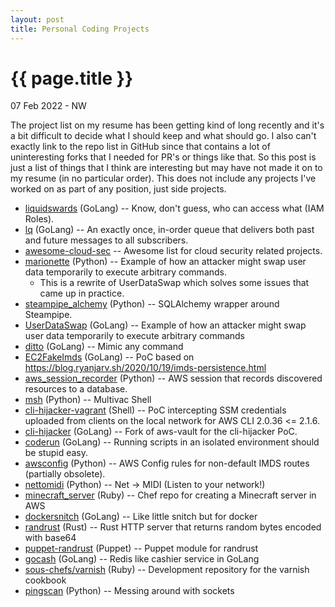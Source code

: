 ```yaml
---
layout: post
title: Personal Coding Projects
---
```


{{ page.title }}
================

<p class="meta">07 Feb 2022 - NW</p>

The project list on my resume has been getting kind of long recently and it's a bit difficult to decide
what I should keep and what should go. I also can't exactly link to the repo list in GitHub since
that contains a lot of uninteresting forks that I needed for PR's or things like that. So this post is
just a list of things that I think are interesting but may have not made it on to my resume (in no
particular order). This does not include any projects I've worked on as part of any position, just
side projects.


* [liquidswards](https://github.com/RyanJarv/liquidswards) (GoLang) -- Know, don't guess, who can access what (IAM Roles).
* [lq](https://github.com/RyanJarv/lq) (GoLang) -- An exactly once, in-order queue that delivers both past and future messages to all subscribers.
* [awesome-cloud-sec](https://github.com/RyanJarv/awesome-cloud-sec) -- Awesome list for cloud security related projects.
* [marionette](https://github.com/RyanJarv/marionette) (Python) -- Example of how an attacker might swap user data temporarily to execute arbitrary commands.
  * This is a rewrite of UserDataSwap which solves some issues that came up in practice.
* [steampipe_alchemy](https://github.com/RyanJarv/steampipe_alchemy) (Python) -- SQLAlchemy wrapper around Steampipe.
* [UserDataSwap](https://github.com/RyanJarv/UserDataSwap) (GoLang) -- Example of how an attacker might swap user data temporarily to execute arbitrary commands
* [ditto](https://github.com/RyanJarv/ditto) (GoLang) -- Mimic any command
* [EC2FakeImds](https://github.com/RyanJarv/EC2FakeImds) (GoLang) -- PoC based on https://blog.ryanjarv.sh/2020/10/19/imds-persistence.html
* [aws_session_recorder](https://github.com/RyanJarv/aws_session_recorder) (Python) -- AWS session that records discovered resources to a database.
* [msh](https://github.com/RyanJarv/msh) (Python) -- Multivac Shell
* [cli-hijacker-vagrant](https://github.com/RyanJarv/cli-hijacker-vagrant) (Shell) -- PoC intercepting SSM credentials uploaded from clients on the local network for AWS CLI 2.0.36 <= 2.1.6.
* [cli-hijacker](https://github.com/RyanJarv/cli-hijacker) (GoLang) -- Fork of aws-vault for the cli-hijacker PoC.
* [coderun](https://github.com/RyanJarv/coderun) (GoLang) -- Running scripts in an isolated environment should be stupid easy.
* [awsconfig](https://github.com/RyanJarv/awsconfig) (Python) -- AWS Config rules for non-default IMDS routes (partially obsolete).
* [nettomidi](https://github.com/RyanJarv/nettomidi) (Python) -- Net -> MIDI (Listen to your network!)
* [minecraft_server](https://github.com/RyanJarv/minecraft_server) (Ruby) -- Chef repo for creating a Minecraft server in AWS
* [dockersnitch](https://github.com/RyanJarv/dockersnitch) (GoLang) -- Like little snitch but for docker
* [randrust](https://github.com/RyanJarv/randrust) (Rust) -- Rust HTTP server that returns random bytes encoded with base64
* [puppet-randrust](https://github.com/RyanJarv/puppet-randrust) (Puppet) -- Puppet module for randrust
* [gocash](https://github.com/RyanJarv/gocash) (GoLang) -- Redis like cashier service in GoLang
* [sous-chefs/varnish](https://github.com/sous-chefs/varnish) (Ruby) -- Development repository for the varnish cookbook
* [pingscan](https://github.com/RyanJarv/pingscan/blob/master/pingscan.py) (Python) -- Messing around with sockets









